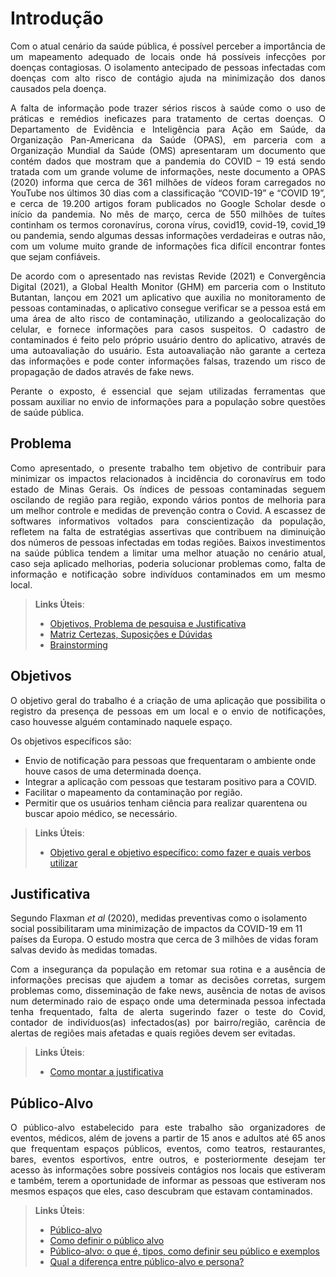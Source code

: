 # Introdução

<p align="justify">Com o atual cenário da saúde pública, é possível perceber a importância de um mapeamento adequado de locais onde há possíveis infecções por doenças contagiosas. O isolamento antecipado de pessoas infectadas com doenças com alto risco de contágio ajuda na minimização dos danos causados pela doença.</p>

<p align="justify">A falta de informação pode trazer sérios riscos à saúde como o uso de práticas e remédios ineficazes para tratamento de certas doenças. O Departamento de Evidência e Inteligência para Ação em Saúde, da Organização Pan-Americana da Saúde (OPAS), em parceria com a Organização Mundial da Saúde (OMS) apresentaram um documento que contém dados que mostram que a pandemia do COVID – 19 está sendo tratada com um grande volume de informações, neste documento a OPAS (2020) informa que cerca de 361 milhões de vídeos foram carregados no YouTube nos últimos 30 dias com a classificação “COVID-19” e “COVID 19”, e cerca de 19.200 artigos foram publicados no Google Scholar desde o início da pandemia. No mês de março, cerca de 550 milhões de tuítes continham os termos coronavírus, corona vírus, covid19, covid-19, covid_19 ou pandemia, sendo algumas dessas informações verdadeiras e outras não, com um volume muito grande de informações fica difícil encontrar fontes que sejam confiáveis.</p>

<p align="justify">De acordo com o apresentado nas revistas Revide (2021) e Convergência Digital (2021), a Global Health Monitor (GHM) em parceria com o Instituto Butantan, lançou em 2021 um aplicativo que auxilia no monitoramento de pessoas contaminadas, o aplicativo consegue verificar se a pessoa está em uma área de alto risco de contaminação, utilizando a geolocalização do celular, e fornece informações para casos suspeitos. O cadastro de contaminados é feito pelo próprio usuário dentro do aplicativo, através de uma autoavaliação do usuário. Esta autoavaliação não garante a certeza das informações e pode conter informações falsas, trazendo um risco de propagação de dados através de fake news.</p> 
 
 <p align="justify">Perante o exposto, é essencial que sejam utilizadas ferramentas que possam auxiliar no envio de informações para a população sobre questões de saúde pública.</p>

## Problema

<p align="justify">Como apresentado, o presente trabalho tem objetivo de contribuir para minimizar os impactos relacionados à incidência do coronavírus em todo estado de Minas Gerais. Os índices de pessoas contaminadas seguem oscilando de região para região, expondo vários pontos de melhoria para um melhor controle e medidas de prevenção contra o Covid. A escassez de softwares informativos voltados para conscientização da população, refletem na falta de estratégias assertivas que contribuem na diminuição dos números de pessoas infectadas em todas regiões. Baixos investimentos na saúde pública tendem a limitar uma melhor atuação no cenário atual, caso seja aplicado melhorias, poderia solucionar problemas como, falta de informação e notificação sobre indivíduos contaminados em um mesmo local.</p>

> **Links Úteis**:
> - [Objetivos, Problema de pesquisa e Justificativa](https://medium.com/@versioparole/objetivos-problema-de-pesquisa-e-justificativa-c98c8233b9c3)
> - [Matriz Certezas, Suposições e Dúvidas](https://medium.com/educa%C3%A7%C3%A3o-fora-da-caixa/matriz-certezas-suposi%C3%A7%C3%B5es-e-d%C3%BAvidas-fa2263633655)
> - [Brainstorming](https://www.euax.com.br/2018/09/brainstorming/)

## Objetivos

<p align="justify">O objetivo geral do trabalho é a criação de uma aplicação que possibilita o registro da presença de pessoas em um local e o envio de notificações, caso houvesse alguém contaminado naquele espaço.

Os objetivos específicos são:

 - Envio de notificação para pessoas que frequentaram o ambiente onde houve casos de uma determinada doença.
 - Integrar a aplicação com pessoas que testaram positivo para a COVID.
 - Facilitar o mapeamento da contaminação por região.
 - Permitir que os usuários tenham ciência para realizar quarentena ou buscar apoio médico, se necessário.</p>

 
> **Links Úteis**:
> - [Objetivo geral e objetivo específico: como fazer e quais verbos utilizar](https://blog.mettzer.com/diferenca-entre-objetivo-geral-e-objetivo-especifico/)

## Justificativa

Segundo Flaxman _et al_ (2020), medidas preventivas como o isolamento social possibilitaram uma minimização de impactos da COVID-19 em 11 países da Europa. O estudo mostra que cerca de 3 milhões de vidas foram salvas devido às medidas tomadas.

<p align="justify"> Com a insegurança da população em retomar sua rotina e a ausência de informações precisas que ajudem a tomar as decisões corretas, surgem problemas como, disseminação de fake news, ausência de notas de avisos num determinado raio de espaço onde uma determinada pessoa infectada tenha frequentado, falta de alerta sugerindo fazer o teste do Covid, contador de indivíduos(as) infectados(as) por bairro/região, carência de alertas de regiões mais afetadas e quais regiões devem ser evitadas. </p>

> **Links Úteis**:
> - [Como montar a justificativa](https://guiadamonografia.com.br/como-montar-justificativa-do-tcc/)

## Público-Alvo

<p align="justify">O público-alvo estabelecido para este trabalho são organizadores de eventos, médicos, além de jovens a partir de 15 anos e adultos até 65 anos que frequentam espaços públicos, eventos, como teatros, restaurantes, bares, eventos esportivos, entre outros, e posteriormente desejam ter acesso às informações sobre possíveis contágios nos locais que estiveram e também, terem a oportunidade de informar as pessoas que estiveram nos mesmos espaços que eles, caso descubram que estavam contaminados.</p>

> **Links Úteis**:
> - [Público-alvo](https://blog.hotmart.com/pt-br/publico-alvo/)
> - [Como definir o público alvo](https://exame.com/pme/5-dicas-essenciais-para-definir-o-publico-alvo-do-seu-negocio/)
> - [Público-alvo: o que é, tipos, como definir seu público e exemplos](https://klickpages.com.br/blog/publico-alvo-o-que-e/)
> - [Qual a diferença entre público-alvo e persona?](https://rockcontent.com/blog/diferenca-publico-alvo-e-persona/)
